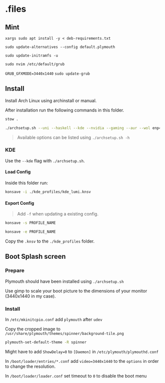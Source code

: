# .files

## Mint

```
xargs sudo apt install -y < deb-requirements.txt
```

`sudo update-alternatives --config default.plymouth`

`sudo update-initramfs -u`

`sudo nvim /etc/default/grub`

`GRUB_GFXMODE=3440x1440`
`sudo update-grub`

## Install

Install Arch Linux using archinstall or manual.

After installation run the following commands in this folder.

```sh
stow .
```

```sh
./archsetup.sh --uni --haskell --kde --nvidia --gaming --aur --wol enp42s0
```

> Available options can be listed using `./archsetup.sh -h`

### KDE

Use the `--kde` flag with `./archsetup.sh`.

#### Load Config

Inside this folder run:

```sh
konsave -i ./kde_profiles/kde_lumi.knsv
```

#### Export Config

> Add `-f` when updating a existing config.

```sh
konsave -s PROFILE_NAME
```

```sh
konsave -e PROFILE_NAME
```

Copy the `.knsv` to the `./kde_profiles` folder.

## Boot Splash screen

### Prepare

Plymouth should have been installed using `./archsetup.sh`

Use gimp to scale your boot picture to the dimensions of your monitor (3440x1440 in my case).

### Install

In `/etc/mkinitcpio.conf` add `plymouth` after `udev`

Copy the cropped image to `/usr/share/plymouth/themes/spinner/background-tile.png`

```sh
plymouth-set-default-theme -R spinner
```

Might have to add `ShowDelay=0` to `[Daemon]` in `/etc/plymouth/plymouthd.conf`

In `/boot/loader/entries/*.conf` add `video=3440x1440` to the `options` in order to change the resolution.

In `/boot/loader/loader.conf` set timeout to `0` to disable the boot menu
